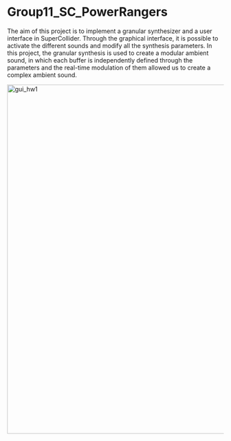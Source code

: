 # Group11_SC_PowerRangers

The aim of this project is to implement a granular synthesizer and a user interface in SuperCollider. Through the graphical interface, it is possible to activate the different sounds and modify all the synthesis parameters. In this project, the granular synthesis is used to create a modular ambient sound, in which each buffer is independently defined through the parameters and the real-time modulation of them allowed us to create a complex ambient sound. 

<img width="812" alt="gui_hw1" src="https://github.com/polimi-cmls-23/Group11_SC_PowerRangers/assets/101117878/579bf657-3ee2-4844-9864-585c8a72bb06">
